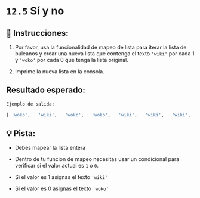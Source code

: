 # `12.5` Sí y no

## 📝 Instrucciones:

1. Por favor, usa la funcionalidad de mapeo de lista para iterar la lista de buleanos y crear una nueva lista que contenga el texto `'wiki'` por cada 1 y `'woko'` por cada 0 que tenga la lista original.

2. Imprime la nueva lista en la consola.

## Resultado esperado:

```py
Ejemplo de salida:

[ 'woko',   'wiki',   'woko',   'woko',   'wiki',   'wiki',   'wiki',   'woko',   'woko',   'wiki',   'woko',   'wiki',   'wiki',   'woko',   'woko',   'woko',   'woko',   'woko',   'woko',   'woko',   'woko',   'wiki',   'woko',   'woko',   'woko',   'woko',   'wiki' ]
```

## 💡 Pista:

- Debes mapear la lista entera

- Dentro de tu función de mapeo necesitas usar un condicional para verificar si el valor actual es `1` o `0`.

- Si el valor es 1 asignas el texto `'wiki'`

- Si el valor es 0 asignas el texto `'woko'`